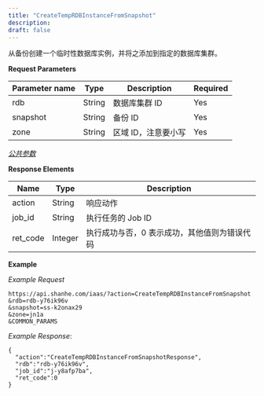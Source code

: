 ```yaml
---
title: "CreateTempRDBInstanceFromSnapshot"
description: 
draft: false
---
```




从备份创建一个临时性数据库实例，并将之添加到指定的数据库集群。

**Request Parameters**

| Parameter name | Type | Description | Required |
| --- | --- | --- | --- |
| rdb | String | 数据库集群 ID | Yes |
| snapshot | String | 备份 ID | Yes |
| zone | String | 区域 ID，注意要小写 | Yes |

[_公共参数_](../../../parameters/)

**Response Elements**

| Name | Type | Description |
| --- | --- | --- |
| action | String | 响应动作 |
| job_id | String | 执行任务的 Job ID |
| ret_code | Integer | 执行成功与否，0 表示成功，其他值则为错误代码 |

**Example**

_Example Request_

```
https://api.shanhe.com/iaas/?action=CreateTempRDBInstanceFromSnapshot
&rdb=rdb-y76ik96v
&snapshot=ss-k2onax29
&zone=jn1a
&COMMON_PARAMS
```

_Example Response_:

```
{
  "action":"CreateTempRDBInstanceFromSnapshotResponse",
  "rdb":"rdb-y76ik96v",
  "job_id":"j-y8afp7ba",
  "ret_code":0
}
```
